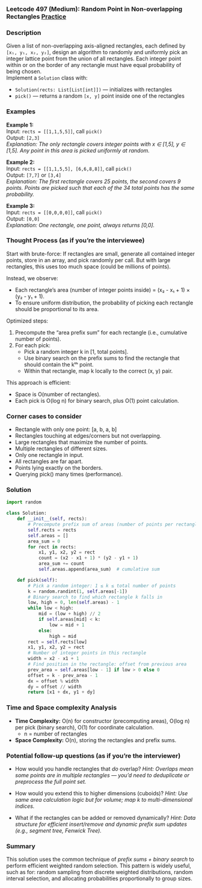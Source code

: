### Leetcode 497 (Medium): Random Point in Non-overlapping Rectangles [Practice](https://leetcode.com/problems/random-point-in-non-overlapping-rectangles)

### Description  
Given a list of non-overlapping axis-aligned rectangles, each defined by `[x₁, y₁, x₂, y₂]`, design an algorithm to randomly and uniformly pick an integer lattice point from the union of all rectangles. Each integer point within or on the border of any rectangle must have equal probability of being chosen.  
Implement a `Solution` class with:
- `Solution(rects: List[List[int]])` — initializes with rectangles
- `pick()` — returns a random `[x, y]` point inside one of the rectangles

### Examples  

**Example 1:**  
Input: `rects = [[1,1,5,5]]`, call `pick()`  
Output: `[2,3]`  
*Explanation: The only rectangle covers integer points with x ∈ [1,5], y ∈ [1,5]. Any point in this area is picked uniformly at random.*

**Example 2:**  
Input: `rects = [[1,1,5,5], [6,6,8,8]]`, call `pick()`  
Output: `[7,7]` or `[3,4]`  
*Explanation: The first rectangle covers 25 points, the second covers 9 points. Points are picked such that each of the 34 total points has the same probability.*

**Example 3:**  
Input: `rects = [[0,0,0,0]]`, call `pick()`  
Output: `[0,0]`  
*Explanation: One rectangle, one point, always returns [0,0].*


### Thought Process (as if you’re the interviewee)  
Start with brute-force: If rectangles are small, generate all contained integer points, store in an array, and pick randomly per call. But with large rectangles, this uses too much space (could be millions of points).

Instead, we observe:
- Each rectangle’s area (number of integer points inside) = (x₂ - x₁ + 1) × (y₂ - y₁ + 1).
- To ensure uniform distribution, the probability of picking each rectangle should be proportional to its area.

Optimized steps:
1. Precompute the “area prefix sum” for each rectangle (i.e., cumulative number of points).
2. For each pick:
   - Pick a random integer k in [1, total points].
   - Use binary search on the prefix sums to find the rectangle that should contain the kᵗʰ point.
   - Within that rectangle, map k locally to the correct (x, y) pair.

This approach is efficient:
- Space is O(number of rectangles).
- Each pick is O(log n) for binary search, plus O(1) point calculation.

### Corner cases to consider  
- Rectangle with only one point: [a, b, a, b]
- Rectangles touching at edges/corners but not overlapping.
- Large rectangles that maximize the number of points.
- Multiple rectangles of different sizes.
- Only one rectangle in input.
- All rectangles are far apart.
- Points lying exactly on the borders.
- Querying pick() many times (performance).

### Solution

```python
import random

class Solution:
    def __init__(self, rects):
        # Precompute prefix sum of areas (number of points per rectangle)
        self.rects = rects
        self.areas = []
        area_sum = 0
        for rect in rects:
            x1, y1, x2, y2 = rect
            count = (x2 - x1 + 1) * (y2 - y1 + 1)
            area_sum += count
            self.areas.append(area_sum)  # cumulative sum

    def pick(self):
        # Pick a random integer: 1 ≤ k ≤ total number of points
        k = random.randint(1, self.areas[-1])
        # Binary search to find which rectangle k falls in
        low, high = 0, len(self.areas) - 1
        while low < high:
            mid = (low + high) // 2
            if self.areas[mid] < k:
                low = mid + 1
            else:
                high = mid
        rect = self.rects[low]
        x1, y1, x2, y2 = rect
        # Number of integer points in this rectangle
        width = x2 - x1 + 1
        # Find position in the rectangle: offset from previous area
        prev_area = self.areas[low - 1] if low > 0 else 0
        offset = k - prev_area - 1
        dx = offset % width
        dy = offset // width
        return [x1 + dx, y1 + dy]
```

### Time and Space complexity Analysis  

- **Time Complexity:** O(n) for constructor (precomputing areas), O(log n) per pick (binary search), O(1) for coordinate calculation.
  - n = number of rectangles
- **Space Complexity:** O(n), storing the rectangles and prefix sums.

### Potential follow-up questions (as if you’re the interviewer)  

- How would you handle rectangles that *do* overlap?
  *Hint: Overlaps mean some points are in multiple rectangles — you’d need to deduplicate or preprocess the full point set.*

- How would you extend this to higher dimensions (cuboids)?
  *Hint: Use same area calculation logic but for volume; map k to multi-dimensional indices.*

- What if the rectangles can be added or removed dynamically?
  *Hint: Data structure for efficient insert/remove and dynamic prefix sum updates (e.g., segment tree, Fenwick Tree).*

### Summary
This solution uses the common technique of *prefix sums + binary search* to perform efficient weighted random selection. This pattern is widely useful, such as for: random sampling from discrete weighted distributions, random interval selection, and allocating probabilities proportionally to group sizes.